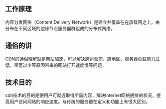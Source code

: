 ## 工作原理
内容分发网络（Content Delivery Network）是建立并覆盖在在承载网之上，由分布在不同区域的边缘节点服务器群组成的分布式网络。

## 通俗的讲
CDN的通俗理解就是网站加速，可以解决跨运营商、跨地区、服务器负载能力过低，带宽过少等原因带来的网站打开速度慢等问题。

## 技术目的
cdn技术的目的是使用户可就近取得所需内容，解决Internet网络拥挤的状况，提高用户访问网站的响应速度。与传统的服务器在定义和功能上有很大区别。